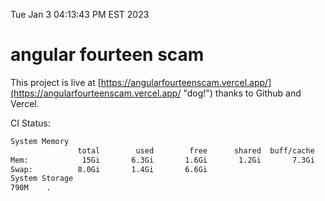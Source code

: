 Tue Jan  3 04:13:43 PM EST 2023

# angular fourteen scam


This project is live at [https://angularfourteenscam.vercel.app/](https://angularfourteenscam.vercel.app/ "dog!") thanks to Github and Vercel.

CI Status: 

```bash
System Memory
               total        used        free      shared  buff/cache   available
Mem:            15Gi       6.3Gi       1.6Gi       1.2Gi       7.3Gi       7.4Gi
Swap:          8.0Gi       1.4Gi       6.6Gi
System Storage
790M	.
```
